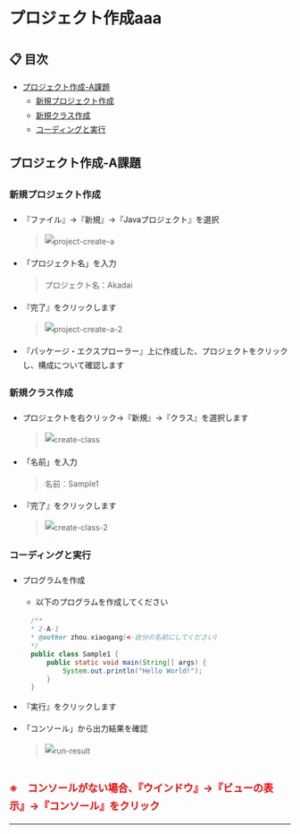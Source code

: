 <style>  
  body {
    line-height: 1.8;
  }
  span.tips {
    color: red;
    font-size: 18px;
    font-weight: bold;
  }
  span.link {
    font-size: 18px;
  }
</style>

# プロジェクト作成aaa

<span class="link">

</span>

## 📋 目次
  - [プロジェクト作成-A課題](#project-a-create)
    - [新規プロジェクト作成](#create-new-project)
    - [新規クラス作成](#create-new-class)
    - [コーディングと実行](#coding-and-run)  

<h2 id="project-a-create"> プロジェクト作成-A課題</h2>

<h3 id="create-new-project"> 新規プロジェクト作成</h3>

  - 『ファイル』->『新規』->『Javaプロジェクト』を選択<br>
     >![project-create-a](/images/projectA/project-create-1.jpg)
  - 「プロジェクト名」を入力
     > プロジェクト名：Akadai <br>
  - 『完了』をクリックします<br>
     >![project-create-a-2](/images/projectA/project-create-2.jpg)
  - 『パッケージ・エクスプローラー』上に作成した、プロジェクトをクリックし、構成について確認します<br>

<h3 id="create-new-class"> 新規クラス作成</h3>

  - プロジェクトを右クリック->『新規』->『クラス』を選択します<br>
     >![create-class](/images/projectA/class-create-1.jpg)
  - 「名前」を入力
     >名前：Sample1<br>
  - 『完了』をクリックします
     >![create-class-2](/images/projectA/class-create-2.jpg)

<h3 id="coding-and-run"> コーディングと実行</h3>

  - プログラムを作成
     - 以下のプログラムを作成してください

     ```java
       /**
       * 2-A-1
       * @author zhou.xiaogang(<-自分の名前にしてください)
       */
       public class Sample1 {
           public static void main(String[] args) {
               System.out.println("Hello World!");
           }
       }
     ```
  - 『実行』をクリックします
  - 「コンソール」から出力結果を確認
    >![run-result](/images/projectA/run-result.jpg)

<br>
<span class="tips">
    ※　コンソールがない場合、『ウインドウ』->『ビューの表示』->『コンソール』をクリック
</span>

---




